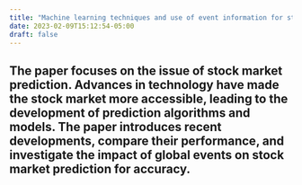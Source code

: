 ```yaml
---
title: "Machine learning techniques and use of event information for stock market prediction: A survey and and evaluation"
date: 2023-02-09T15:12:54-05:00
draft: false
---
```


## The paper focuses on the issue of stock market prediction. Advances in technology have made the stock market more accessible, leading to the development of prediction algorithms and models. The paper introduces recent developments, compare their performance, and investigate the impact of global events on stock market prediction for accuracy.
